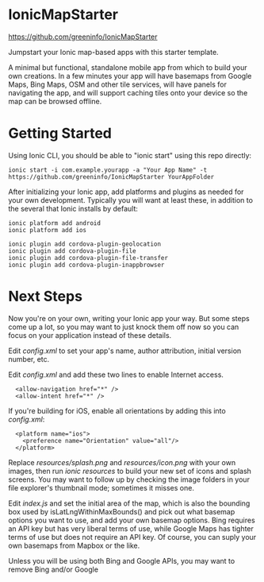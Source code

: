 # IonicMapStarter

https://github.com/greeninfo/IonicMapStarter

Jumpstart your Ionic map-based apps with this starter template.

A minimal but functional, standalone mobile app from which to build your own creations. In a few minutes your app will have basemaps from Google Maps, Bing Maps, OSM and other tile services, will have panels for navigating the app, and will support caching tiles onto your device so the map can be browsed offline.


# Getting Started

Using Ionic CLI, you should be able to "ionic start" using this repo directly:

```
ionic start -i com.example.yourapp -a "Your App Name" -t https://github.com/greeninfo/IonicMapStarter YourAppFolder
```

After initializing your Ionic app, add platforms and plugins as needed for your own development. Typically you will want at least these, in addition to the several that Ionic installs by default:

```
ionic platform add android
ionic platform add ios

ionic plugin add cordova-plugin-geolocation
ionic plugin add cordova-plugin-file
ionic plugin add cordova-plugin-file-transfer
ionic plugin add cordova-plugin-inappbrowser
```


# Next Steps

Now you're on your own, writing your Ionic app your way. But some steps come up a lot, so you may want to just knock them off now so you can focus on your application instead of these details.

Edit _config.xml_ to set your app's name, author attribution, initial version number, etc.

Edit _config.xml_ and add these two lines to enable Internet access.

```
  <allow-navigation href="*" />
  <allow-intent href="*" />
```

If you're building for iOS, enable all orientations by adding this into _config.xml_:

```
  <platform name="ios">
    <preference name="Orientation" value="all"/>
  </platform>
```

Replace _resources/splash.png_ and _resources/icon.png_ with your own images, then run _ionic resources_ to build your new set of icons and splash screens. You may want to follow up by checking the image folders in your file explorer's thumbnail mode; sometimes it misses one.

Edit _index.js_ and set the initial area of the map, which is also the bounding box used by isLatLngWithinMaxBounds() and pick out what basemap options you want to use, and add your own basemap options. Bing requires an API key but has very liberal terms of use, while Google Maps has tighter terms of use but does not require an API key. Of course, you can suply your own basemaps from Mapbox or the like.

Unless you will be using both Bing and Google APIs, you may want to remove Bing and/or Google <script> tags from _index.html_ in order to speed up loading and reduce memory usage.


# The Bits and Pieces

This app brings together a few other libraries, and it's only right to mention them.

* Ionic framework. http://ionicframework.com/
* Leaflet. http://leafletjs.com/
* Bing Maps and shamrov's Bing-Leaflet plugin. https://github.com/shramov/leaflet-plugins
* Google Maps and shamrov's Google-Leaflet plugin. https://github.com/shramov/leaflet-plugins
* angular-leaflet-directive by tombatossals, but this is a modified version to support popups and bounds. https://github.com/tombatossals/angular-leaflet-directive


# Ionic's Official Map Template

Ionic does have an official map starter template, which deserves a word.

    https://github.com/driftyco/ionic-starter-maps

This template has only one page, and a sidemenu-based slide-in menu on the left. It has a few shortcomings and inflexibilities, which IonicMapStarter addresses:
* It has only one single panel and a sidemenu. If you want to switch to another panel, no mechanism is provided; sidemenu really does restrict you in that regard.
* When you switch panels Leaflet misbehaves and malfunctions (the old "hdden DIV" problem). IonicMapStarter works around that.
* IonicMapStarter supports buttons in both the top-right and top-left corners, and these are customized in each view. Sidemenu hogs the top-left corner, and doesn't allow you to place an icon in the top-right.
* It uses Google Maps which has usage restrictions and other potential concerns for your use case. This uses Leaflet so you're without restriction, but also provides working code for Bing Maps and Google Maps.
* IonicMapStarter adds caching of tiles for offline use, as well as a UI for intentionally caching areas of the map. This can be extended to cache around an address, to cache the region of a park, etc.

This isn't to disparage the fabulous work that is Ionic, of course! But it demonstrates that for your use case one or the other may be preferable.


# Phonegap Build

The content of the _www_ folder should be ready-to-run app with Phonegap Build. You should be able to ZIP up just the _www_ content and upload to PGB.

I myself do not use Phonegap Build, and cannot provide support for it.
